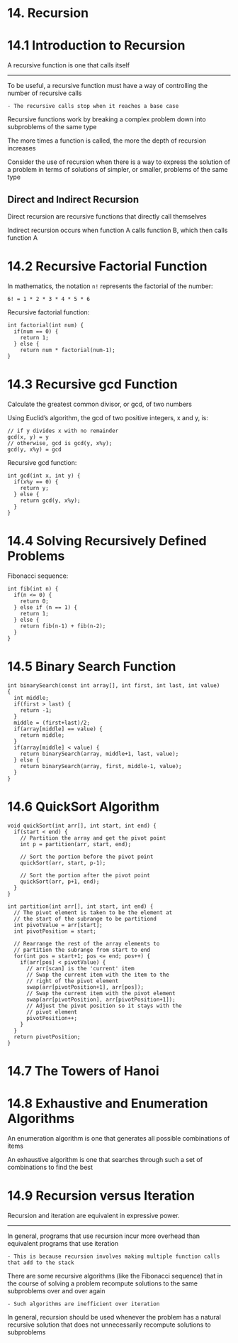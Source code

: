 # 14. Recursion

# 14.1 Introduction to Recursion

A recursive function is one that calls itself

----------

To be useful, a recursive function must have a way of controlling the number of recursive calls

    - The recursive calls stop when it reaches a base case

Recursive functions work by breaking a complex problem down into subproblems of the same type

The more times a function is called, the more the depth of recursion increases

Consider the use of recursion when there is a way to express the solution of a problem in terms of solutions of simpler, or smaller, problems of the same type

## Direct and Indirect Recursion

Direct recursion are recursive functions that directly call themselves

Indirect recursion occurs when function A calls function B, which then calls function A

# 14.2 Recursive Factorial Function

In mathematics, the notation `n!` represents the factorial of the number:

    6! = 1 * 2 * 3 * 4 * 5 * 6

Recursive factorial function:

    int factorial(int num) {
      if(num == 0) {
        return 1;
      } else {
        return num * factorial(num-1);
    }
# 14.3 Recursive gcd Function

Calculate the greatest common divisor, or gcd, of two numbers

Using Euclid’s algorithm, the gcd of two positive integers, x and y, is:

    // if y divides x with no remainder
    gcd(x, y) = y
    // otherwise, gcd is gcd(y, x%y);
    gcd(y, x%y) = gcd

Recursive gcd function:

    int gcd(int x, int y) {
      if(x%y == 0) {
        return y;
      } else {
        return gcd(y, x%y);
      }
    }
# 14.4 Solving Recursively Defined Problems

Fibonacci sequence:

    int fib(int n) {
      if(n <= 0) {
        return 0;
      } else if (n == 1) {
        return 1;
      } else {
        return fib(n-1) + fib(n-2);
      }
    }
# 14.5 Binary Search Function
    int binarySearch(const int array[], int first, int last, int value)
    {
      int middle;
      if(first > last) {
        return -1;
      }
      middle = (first+last)/2;
      if(array[middle] == value) {
        return middle;
      }
      if(array[middle] < value) {
        return binarySearch(array, middle+1, last, value);
      } else {
        return binarySearch(array, first, middle-1, value);
      }
    }
# 14.6 QuickSort Algorithm
    void quickSort(int arr[], int start, int end) {
      if(start < end) {
        // Partition the array and get the pivot point
        int p = partition(arr, start, end);
        
        // Sort the portion before the pivot point
        quickSort(arr, start, p-1);
    
        // Sort the portion after the pivot point
        quickSort(arr, p+1, end);
      }
    }
    
    int partition(int arr[], int start, int end) {
      // The pivot element is taken to be the element at
      // the start of the subrange to be partitiond
      int pivotValue = arr[start];
      int pivotPosition = start;
    
      // Rearrange the rest of the array elements to
      // partition the subrange from start to end
      for(int pos = start+1; pos <= end; pos++) {
        if(arr[pos] < pivotValue) {
          // arr[scan] is the 'current' item
          // Swap the current item with the item to the
          // right of the pivot element
          swap(arr[pivotPosition+1], arr[pos]);
          // Swap the current item with the pivot element
          swap(arr[pivotPosition], arr[pivotPosition+1]);
          // Adjust the pivot position so it stays with the
          // pivot element
          pivotPosition++;
        }
      }
      return pivotPosition;
    }
# 14.7 The Towers of Hanoi
# 14.8 Exhaustive and Enumeration Algorithms

An enumeration algorithm is one that generates all possible combinations of items

An exhaustive algorithm is one that searches through such a set of combinations to find the best

# 14.9 Recursion versus Iteration

Recursion and iteration are equivalent in expressive power.

----------

In general, programs that use recursion incur more overhead than equivalent programs that use iteration

    - This is because recursion involves making multiple function calls that add to the stack

There are some recursive algorithms (like the Fibonacci sequence) that in the course of solving a problem recompute solutions to the same subproblems over and over again

    - Such algorithms are inefficient over iteration

In general, recursion should be used whenever the problem has a natural recursive solution that does not unnecessarily recompute solutions to subproblems

